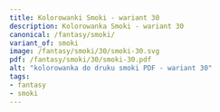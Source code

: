 ```yaml
---
title: Kolorowanki Smoki - wariant 30
description: Kolorowanka Smoki - wariant 30
canonical: /fantasy/smoki/
variant_of: smoki
image: /fantasy/smoki/30/smoki-30.svg
pdf: /fantasy/smoki/30/smoki-30.pdf
alt: "kolorowanka do druku smoki PDF - wariant 30"
tags:
- fantasy
- smoki
---
```

